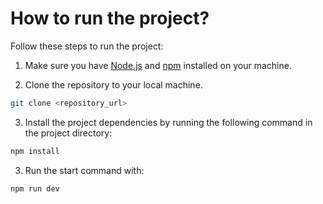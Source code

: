 # How to run the project?

Follow these steps to run the project:

1. Make sure you have [Node.js](https://nodejs.org/) and [npm](https://www.npmjs.com/) installed on your machine.

2. Clone the repository to your local machine.

```bash
git clone <repository_url>
```

3. Install the project dependencies by running the following command in the project directory:

```bash
npm install
```

3. Run the start command with:

```bash
npm run dev
```
